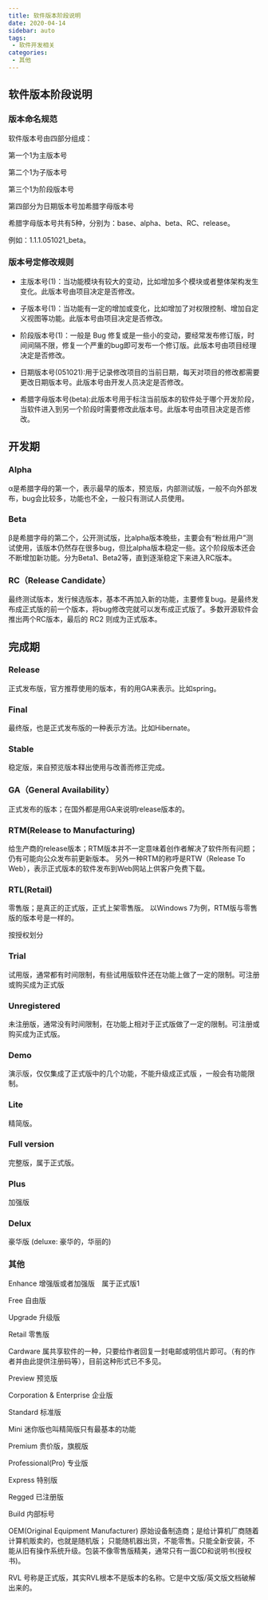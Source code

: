 ```yaml
---
title: 软件版本阶段说明
date: 2020-04-14
sidebar: auto
tags:
 - 软件开发相关       
categories: 
 - 其他
---
```

## 软件版本阶段说明

### 版本命名规范

软件版本号由四部分组成：

第一个1为主版本号

第二个1为子版本号

第三个1为阶段版本号

第四部分为日期版本号加希腊字母版本号

希腊字母版本号共有5种，分别为：base、alpha、beta、RC、release。

例如：1.1.1.051021_beta。

### 版本号定修改规则

- 主版本号(1)：当功能模块有较大的变动，比如增加多个模块或者整体架构发生变化。此版本号由项目决定是否修改。

- 子版本号(1)：当功能有一定的增加或变化，比如增加了对权限控制、增加自定义视图等功能。此版本号由项目决定是否修改。

- 阶段版本号(1)：一般是 Bug 修复或是一些小的变动，要经常发布修订版，时间间隔不限，修复一个严重的bug即可发布一个修订版。此版本号由项目经理决定是否修改。

- 日期版本号(051021):用于记录修改项目的当前日期，每天对项目的修改都需要更改日期版本号。此版本号由开发人员决定是否修改。

- 希腊字母版本号(beta):此版本号用于标注当前版本的软件处于哪个开发阶段，当软件进入到另一个阶段时需要修改此版本号。此版本号由项目决定是否修改。


开发期
---

### Alpha
α是希腊字母的第一个，表示最早的版本，预览版，内部测试版，一般不向外部发布，bug会比较多，功能也不全，一般只有测试人员使用。

### Beta
β是希腊字母的第二个，公开测试版，比alpha版本晚些，主要会有“粉丝用户”测试使用，该版本仍然存在很多bug，但比alpha版本稳定一些。这个阶段版本还会不断增加新功能。分为Beta1、Beta2等，直到逐渐稳定下来进入RC版本。

### RC（Release Candidate）
最终测试版本，发行候选版本，基本不再加入新的功能，主要修复bug。是最终发布成正式版的前一个版本，将bug修改完就可以发布成正式版了。多数开源软件会推出两个RC版本，最后的 RC2 则成为正式版本。

完成期
---

### Release
正式发布版，官方推荐使用的版本，有的用GA来表示。比如spring。

### Final
最终版，也是正式发布版的一种表示方法。比如Hibernate。

### Stable
稳定版，来自预览版本释出使用与改善而修正完成。

### GA（General Availability）
正式发布的版本；在国外都是用GA来说明release版本的。

### RTM(Release to Manufacturing)
给生产商的release版本；RTM版本并不一定意味着创作者解决了软件所有问题；仍有可能向公众发布前更新版本。
另外一种RTM的称呼是RTW（Release To Web），表示正式版本的软件发布到Web网站上供客户免费下载。

### RTL(Retail)
零售版；是真正的正式版，正式上架零售版。
以Windows 7为例，RTM版与零售版的版本号是一样的。

按授权划分
### Trial
试用版，通常都有时间限制，有些试用版软件还在功能上做了一定的限制。可注册或购买成为正式版

### Unregistered
未注册版，通常没有时间限制，在功能上相对于正式版做了一定的限制。可注册或购买成为正式版。

### Demo
演示版，仅仅集成了正式版中的几个功能，不能升级成正式版 ，一般会有功能限制。

### Lite
精简版。

### Full version
完整版，属于正式版。

### Plus
加强版

### Delux
豪华版 (deluxe: 豪华的，华丽的)

### 其他
Enhance
增强版或者加强版　属于正式版1

Free
自由版

Upgrade
升级版

Retail
零售版

Cardware
属共享软件的一种，只要给作者回复一封电邮或明信片即可。（有的作者并由此提供注册码等），目前这种形式已不多见。

Preview
预览版

Corporation & Enterprise
企业版

Standard
标准版

Mini
迷你版也叫精简版只有最基本的功能

Premium
贵价版，旗舰版

Professional(Pro)
专业版

Express
特别版

Regged
已注册版

Build
内部标号

OEM(Original Equipment Manufacturer)
原始设备制造商；是给计算机厂商随着计算机贩卖的，也就是随机版；
只能随机器出货，不能零售。只能全新安装，不能从旧有操作系统升级。包装不像零售版精美，通常只有一面CD和说明书(授权书)。

RVL
号称是正式版，其实RVL根本不是版本的名称。它是中文版/英文版文档破解出来的。
